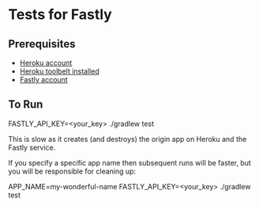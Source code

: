
# Tests for Fastly

## Prerequisites
- [Heroku account](https://signup.heroku.com)
- [Heroku toolbelt installed](https://toolbelt.heroku.com)
- [Fastly account](https://www.fastly.com/signup)
    
## To Run
FASTLY_API_KEY=<your_key> ./gradlew test

This is slow as it creates (and destroys) the origin app on Heroku and the Fastly service.

If you specify a specific app name then subsequent runs will be faster, but you will be responsible for cleaning up:

APP_NAME=my-wonderful-name FASTLY_API_KEY=<your_key> ./gradlew test
